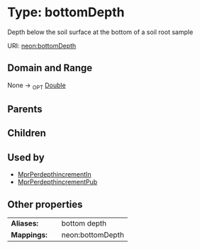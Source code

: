 
# Type: bottomDepth


Depth below the soil surface at the bottom of a soil root sample

URI: [neon:bottomDepth](https://data.neonscience.org/bottomDepth)


## Domain and Range

None ->  <sub>OPT</sub> [Double](types/Double.md)

## Parents


## Children


## Used by

 * [MprPerdepthincrementIn](MprPerdepthincrementIn.md)
 * [MprPerdepthincrementPub](MprPerdepthincrementPub.md)

## Other properties

|  |  |  |
| --- | --- | --- |
| **Aliases:** | | bottom depth |
| **Mappings:** | | neon:bottomDepth |

